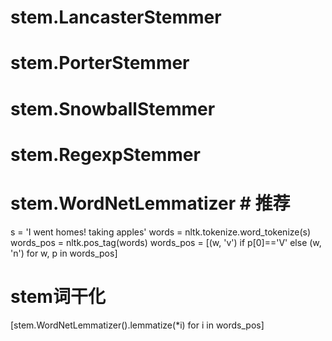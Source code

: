# stem.LancasterStemmer
# stem.PorterStemmer
# stem.SnowballStemmer

# stem.RegexpStemmer
# stem.WordNetLemmatizer # 推荐
s = 'I went homes! taking apples'
words = nltk.tokenize.word_tokenize(s)
words_pos = nltk.pos_tag(words)
words_pos = [(w, 'v') if p[0]=='V' else (w, 'n') for w, p in words_pos]
# stem词干化
[stem.WordNetLemmatizer().lemmatize(*i) for i in words_pos]
